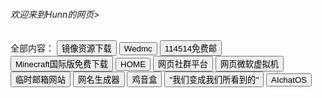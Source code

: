 <html>
<head></head> 
<body>
  <h6 id=“welcome”>欢迎来到Hunn的网页></h6>
  <hl>全部内容：</hl>
  <a href=“https://naitap.github.io/s/windown/”><button id=“button”>镜像资源下载</button></a >
  <a href=“https://goro.top/WebMC/”><button id=“button”>Wedmc</button></a >
  <a href=“https://naitap.github.io/s/114514mail/”><button id=“button”>114514免费邮</button></a>
  <a href=“https://naitap.github.io/s/mcdown/”><button id=“button”>Minecraft国际版免费下载</button></a>
  <a href=“114514.cn”><button id=“button”>HOME</button></a >
  <a href=“https://www.imdodo.com/”><button id=“button”>网页社群平台</button></a>
  <a href=“https://https://learn.microsoft.com/zh-cn/training/modules/implement-common-integration-features-finance-ops/10-exercise-1><button id=“button”>网页微软虚拟机</button></a>
  <a href=“https://temp-mail.org/”><button id=“button”>临时邮箱网站</button></a>
  <a href=“https://www.qmsjmfb.com/”><button id=“button”>网名生成器</button></a>
  <a href=“http://jilehe.125ks.cn/Voice/jlh/?utm_source=xinquji”><button id=“button”>鸡音盒</button></a>
  <a href=“https://claycoffee.github.io/wbwwb/”><button id=“button”>"我们变成我们所看到的"</button></a>
  <a href=“https://c.binjie.fun/#/chat/1692970052043”><button id=“button”>AIchatOS</button></a>
  <br>
  <br>
 </body>
</html>

